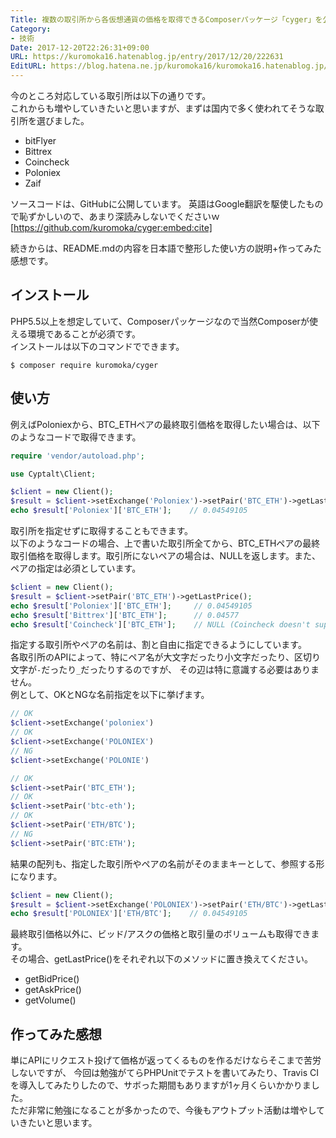 ```yaml
---
Title: 複数の取引所から各仮想通貨の価格を取得できるComposerパッケージ「cyger」を公開しました。
Category:
- 技術
Date: 2017-12-20T22:26:31+09:00
URL: https://kuromoka16.hatenablog.jp/entry/2017/12/20/222631
EditURL: https://blog.hatena.ne.jp/kuromoka16/kuromoka16.hatenablog.jp/atom/entry/8599973812328382876
---
```


今のところ対応している取引所は以下の通りです。  
これからも増やしていきたいと思いますが、まずは国内で多く使われてそうな取引所を選びました。  

- bitFlyer
- Bittrex
- Coincheck
- Poloniex
- Zaif

ソースコードは、GitHubに公開しています。
英語はGoogle翻訳を駆使したもので恥ずかしいので、あまり深読みしないでくださいｗ  
[https://github.com/kuromoka/cyger:embed:cite]

続きからは、README.mdの内容を日本語で整形した使い方の説明+作ってみた感想です。

<!-- more -->

## インストール

PHP5.5以上を想定していて、Composerパッケージなので当然Composerが使える環境であることが必須です。  
インストールは以下のコマンドでできます。
```
$ composer require kuromoka/cyger
```

## 使い方

例えばPoloniexから、BTC_ETHペアの最終取引価格を取得したい場合は、以下のようなコードで取得できます。

```php
require 'vendor/autoload.php';

use Cyptalt\Client;

$client = new Client();
$result = $client->setExchange('Poloniex')->setPair('BTC_ETH')->getLastPrice();
echo $result['Poloniex']['BTC_ETH'];    // 0.04549105
```
取引所を指定せずに取得することもできます。  
以下のようなコードの場合、上で書いた取引所全てから、BTC_ETHペアの最終取引価格を取得します。取引所にないペアの場合は、NULLを返します。また、ペアの指定は必須としています。
```php
$client = new Client();
$result = $client->setPair('BTC_ETH')->getLastPrice();
echo $result['Poloniex']['BTC_ETH'];     // 0.04549105
echo $result['Bittrex']['BTC_ETH'];      // 0.04577
echo $result['Coincheck']['BTC_ETH'];    // NULL (Coincheck doesn't support BTC_ETH pair.)
```
指定する取引所やペアの名前は、割と自由に指定できるようにしています。    
各取引所のAPIによって、特にペア名が大文字だったり小文字だったり、区切り文字が```-```だったり```_```だったりするのですが、
その辺は特に意識する必要はありません。  
例として、OKとNGな名前指定を以下に挙げます。
```php
// OK
$client->setExchange('poloniex')  
// OK
$client->setExchange('POLONIEX') 
// NG
$client->setExchange('POLONIE') 

// OK
$client->setPair('BTC_ETH'); 
// OK
$client->setPair('btc-eth'); 
// OK
$client->setPair('ETH/BTC');
// NG
$client->setPair('BTC:ETH');
```
結果の配列も、指定した取引所やペアの名前がそのままキーとして、参照する形になります。
```php
$client = new Client();
$result = $client->setExchange('POLONIEX')->setPair('ETH/BTC')->getLastPrice();
echo $result['POLONIEX']['ETH/BTC'];    // 0.04549105
```
最終取引価格以外に、ビッド/アスクの価格と取引量のボリュームも取得できます。  
その場合、getLastPrice()をそれぞれ以下のメソッドに置き換えてください。

- getBidPrice()
- getAskPrice()
- getVolume()

## 作ってみた感想

単にAPIにリクエスト投げて価格が返ってくるものを作るだけならそこまで苦労しないですが、
今回は勉強がてらPHPUnitでテストを書いてみたり、Travis CIを導入してみたりしたので、サボった期間もありますが1ヶ月くらいかかりました。  
ただ非常に勉強になることが多かったので、今後もアウトプット活動は増やしていきたいと思います。
